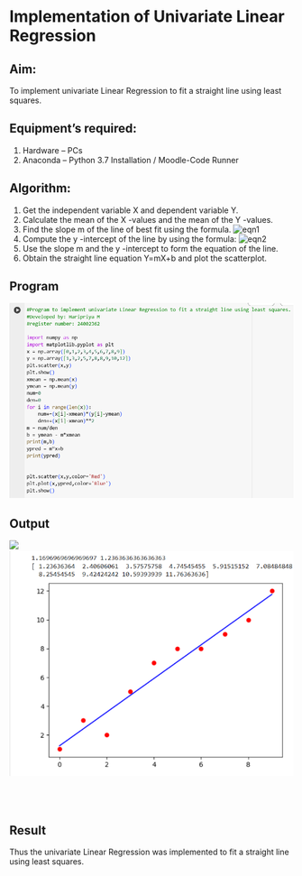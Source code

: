 # Implementation of Univariate Linear Regression
## Aim:
To implement univariate Linear Regression to fit a straight line using least squares.
## Equipment’s required:
1.	Hardware – PCs
2.	Anaconda – Python 3.7 Installation / Moodle-Code Runner
## Algorithm:
1.	Get the independent variable X and dependent variable Y.
2.	Calculate the mean of the X -values and the mean of the Y -values.
3.	Find the slope m of the line of best fit using the formula.
 ![eqn1](./eq1.jpg)
4.	Compute the y -intercept of the line by using the formula:
![eqn2](./eq2.jpg)  
5.	Use the slope m and the y -intercept to form the equation of the line.
6.	Obtain the straight line equation Y=mX+b and plot the scatterplot.
## Program
![alt text](<Screenshot 2024-12-07 132825.png>)

## Output
![
](<Screenshot 2024-12-07 132711.png>)
![alt text](<Screenshot 2024-12-07 132734.png>)
</br>
</br>
</br>
</br>

## Result
Thus the univariate Linear Regression was implemented to fit a straight line using least squares.
